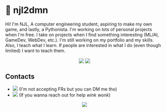 # 🐙 njl2dmn
Hi! I'm NJL, A computer engineering student, aspiring to make my own game, and lastly, a Pythonista. I'm working on lots of personal projects when I'm free.
I take on projects when I find something interesting (ML/AI, GameDev, WebDev, etc.). I'm still working on my portfolio and my skills. Also, I teach what I
learn. If people are interested in what I do (even though limited) I want to teach them.
  
<p align="center">
<img align="center" src="https://github-readme-stats.vercel.app/api?username=njl2dmn&count_private=true&show_icons=true&line_height=27.5&theme=dark&bg_color=1,1d1d1d,1d1d1d,101010&hide_border=true"/>
<img align="center" src="https://github-readme-stats.vercel.app/api/top-langs/?username=njl2dmn&show_icon=true&theme=dark&bg_color=1,101010,000000,000000&hide_border=true"/>
</p>


## Contacts
- ![](https://img.shields.io/badge/Discord-NJL%231541-blue?style=flat-square&logo=discord) (I'm not accepting FRs but you can DM me tho)
- ![](https://img.shields.io/badge/Email-njl.takode%40gmail.com-red?style=flat-square&logo=gmail) (If you wanna reach out for help *wink wonk*)

<p align="center">
  <img src="https://cdn.discordapp.com/attachments/744023788248629308/828268278493347890/Mobius_Strip.gif">
</p>

